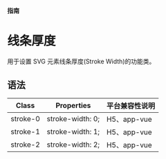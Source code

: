 #### <span class="text-lg text-gray-500 font-normal">指南</span>

<div class="w-screen"></div>

# 线条厚度
<a-typography-text>
    用于设置 SVG 元素线条厚度(Stroke Width)的功能类。
</a-typography-text>

<CssPrefix />

## 语法
| Class | Properties | 平台兼容性说明
| --- | --- | ---
| <a-link status="success">stroke-0</a-link> | <a-link>stroke-width: 0;</a-link> | H5、app-vue
| <a-link status="success">stroke-1</a-link> | <a-link>stroke-width: 1;</a-link> | H5、app-vue
| <a-link status="success">stroke-2</a-link> | <a-link>stroke-width: 2;</a-link> | H5、app-vue